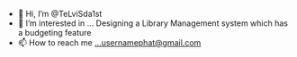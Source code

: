  - 👋 Hi, I’m @TeLviSda1st
- 👀 I’m interested in ... Designing a Library Management system which has a budgeting feature
- 📫 How to reach me ...usernamephat@gmail.com 

<!---
TeLviSda1st/TeLviSda1st is a ✨ special ✨ repository because its `README.md` (this file) appears on your GitHub profile.
You can click the Preview link to take a look at your changes.
--->
